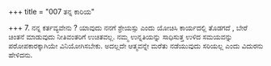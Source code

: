 +++
title = "007 ತನ್ನ ಕಾರಿಯ"

+++
7. ನನ್ನ ಕರ್ತವ್ಯವೇನು ? ಯಾವುದು ನನಗೆ ಶ್ರೇಯಸ್ಸು ಎಂದು ಯೋಚಿಸಿ ಕಾರ್ಯದಲ್ಲಿ ತೊಡಗದೆ , ಬೇರೆ  ಚಿಂತನೆ ಮಾಡುವುದು ನೀತಿವಂತರಿಗೆ ಉಚಿತವಲ್ಲ. ನಮ್ಮ ಉನ್ನತಿಯನ್ನು ಸಾಧಿಸುತ್ತ ಉಳಿದ ಸಮಯವನ್ನು ಪರೋಪಕಾರಕ್ಕಾಗಿಯೇ ವಿನಿಯೋಗಿಸಬೇಕು. ಅದಲ್ಲದೇ ಆತ್ಮವನ್ನೇ ಮರೆತು ನಡೆಯುವುದು ಸರಿಯಲ್ಲ ಎಂದು ವಿದುರನು ಹೇಳಿದನು.
